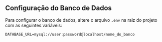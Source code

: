 ## Configuração do Banco de Dados

Para configurar o banco de dados, altere o arquivo `.env` na raiz do projeto com as seguintes variáveis:

```plaintext
DATABASE_URL=mysql://user:password@localhost/nome_do_banco
